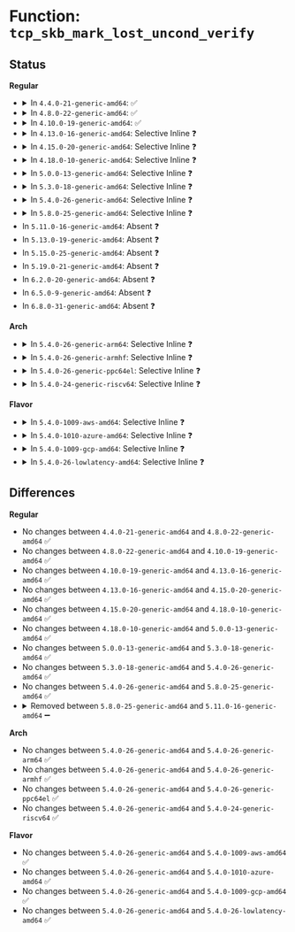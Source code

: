 # Function: <code>tcp_skb_mark_lost_uncond_verify</code>

## Status
<b>Regular</b>
<ul>
<li>
<details>
<summary>In <code>4.4.0-21-generic-amd64</code>: ✅</summary>

```c
void tcp_skb_mark_lost_uncond_verify(struct tcp_sock * tp, struct sk_buff * skb)
```

```json
{
  "name": "tcp_skb_mark_lost_uncond_verify",
  "collision_type": "Unique Global",
  "inline_type": "No",
  "funcs": [
    {
      "addr": 18446744071586647216,
      "name": "tcp_skb_mark_lost_uncond_verify",
      "external": true,
      "loc": "net/ipv4/tcp_input.c:910",
      "file": "net/ipv4/tcp_input.c",
      "inline": "seen, unknown",
      "caller_inline": [],
      "caller_func": [
        "net/ipv4/tcp_input.c:tcp_simple_retransmit",
        "net/ipv4/tcp_recovery.c:tcp_rack_mark_lost"
      ]
    }
  ],
  "symbols": [
    {
      "addr": 18446744071586647216,
      "name": "tcp_skb_mark_lost_uncond_verify",
      "section": ".text",
      "bind": "STB_GLOBAL",
      "size": 91
    }
  ]
}
```
</details>
</li>
<li>
<details>
<summary>In <code>4.8.0-22-generic-amd64</code>: ✅</summary>

```c
void tcp_skb_mark_lost_uncond_verify(struct tcp_sock * tp, struct sk_buff * skb)
```

```json
{
  "name": "tcp_skb_mark_lost_uncond_verify",
  "collision_type": "Unique Global",
  "inline_type": "No",
  "funcs": [
    {
      "addr": 18446744071587089440,
      "name": "tcp_skb_mark_lost_uncond_verify",
      "external": true,
      "loc": "net/ipv4/tcp_input.c:912",
      "file": "net/ipv4/tcp_input.c",
      "inline": "seen, unknown",
      "caller_inline": [],
      "caller_func": [
        "net/ipv4/tcp_input.c:tcp_simple_retransmit",
        "net/ipv4/tcp_recovery.c:tcp_rack_mark_lost"
      ]
    }
  ],
  "symbols": [
    {
      "addr": 18446744071587089440,
      "name": "tcp_skb_mark_lost_uncond_verify",
      "section": ".text",
      "bind": "STB_GLOBAL",
      "size": 91
    }
  ]
}
```
</details>
</li>
<li>
<details>
<summary>In <code>4.10.0-19-generic-amd64</code>: ✅</summary>

```c
void tcp_skb_mark_lost_uncond_verify(struct tcp_sock * tp, struct sk_buff * skb)
```

```json
{
  "name": "tcp_skb_mark_lost_uncond_verify",
  "collision_type": "Unique Global",
  "inline_type": "No",
  "funcs": [
    {
      "addr": 18446744071587286304,
      "name": "tcp_skb_mark_lost_uncond_verify",
      "external": true,
      "loc": "net/ipv4/tcp_input.c:952",
      "file": "net/ipv4/tcp_input.c",
      "inline": "seen, unknown",
      "caller_inline": [],
      "caller_func": [
        "net/ipv4/tcp_input.c:tcp_simple_retransmit",
        "net/ipv4/tcp_recovery.c:tcp_rack_mark_lost"
      ]
    }
  ],
  "symbols": [
    {
      "addr": 18446744071587286304,
      "name": "tcp_skb_mark_lost_uncond_verify",
      "section": ".text",
      "bind": "STB_GLOBAL",
      "size": 123
    }
  ]
}
```
</details>
</li>
<li>
<details>
<summary>In <code>4.13.0-16-generic-amd64</code>: Selective Inline ❓</summary>

```c
void tcp_skb_mark_lost_uncond_verify(struct tcp_sock * tp, struct sk_buff * skb)
```

```json
{
  "name": "tcp_skb_mark_lost_uncond_verify",
  "collision_type": "Unique Global",
  "inline_type": "Selective",
  "funcs": [
    {
      "addr": 18446744071587418000,
      "name": "tcp_skb_mark_lost_uncond_verify",
      "external": true,
      "loc": "net/ipv4/tcp_input.c:957",
      "file": "net/ipv4/tcp_input.c",
      "inline": "not declared, inlined",
      "caller_inline": [],
      "caller_func": [
        "net/ipv4/tcp_input.c:tcp_simple_retransmit",
        "net/ipv4/tcp_recovery.c:tcp_rack_detect_loss"
      ]
    }
  ],
  "symbols": [
    {
      "addr": 18446744071587418000,
      "name": "tcp_skb_mark_lost_uncond_verify",
      "section": ".text",
      "bind": "STB_GLOBAL",
      "size": 98
    }
  ]
}
```
</details>
</li>
<li>
<details>
<summary>In <code>4.15.0-20-generic-amd64</code>: Selective Inline ❓</summary>

```c
void tcp_skb_mark_lost_uncond_verify(struct tcp_sock * tp, struct sk_buff * skb)
```

```json
{
  "name": "tcp_skb_mark_lost_uncond_verify",
  "collision_type": "Unique Global",
  "inline_type": "Selective",
  "funcs": [
    {
      "addr": 18446744071587937952,
      "name": "tcp_skb_mark_lost_uncond_verify",
      "external": true,
      "loc": "net/ipv4/tcp_input.c:926",
      "file": "net/ipv4/tcp_input.c",
      "inline": "not declared, inlined",
      "caller_inline": [],
      "caller_func": [
        "net/ipv4/tcp_input.c:tcp_simple_retransmit",
        "net/ipv4/tcp_recovery.c:tcp_rack_detect_loss"
      ]
    }
  ],
  "symbols": [
    {
      "addr": 18446744071587937952,
      "name": "tcp_skb_mark_lost_uncond_verify",
      "section": ".text",
      "bind": "STB_GLOBAL",
      "size": 98
    }
  ]
}
```
</details>
</li>
<li>
<details>
<summary>In <code>4.18.0-10-generic-amd64</code>: Selective Inline ❓</summary>

```c
void tcp_skb_mark_lost_uncond_verify(struct tcp_sock * tp, struct sk_buff * skb)
```

```json
{
  "name": "tcp_skb_mark_lost_uncond_verify",
  "collision_type": "Unique Global",
  "inline_type": "Selective",
  "funcs": [
    {
      "addr": 18446744071588287440,
      "name": "tcp_skb_mark_lost_uncond_verify",
      "external": true,
      "loc": "net/ipv4/tcp_input.c:953",
      "file": "net/ipv4/tcp_input.c",
      "inline": "not declared, inlined",
      "caller_inline": [],
      "caller_func": [
        "net/ipv4/tcp_input.c:tcp_simple_retransmit",
        "net/ipv4/tcp_recovery.c:tcp_newreno_mark_lost",
        "net/ipv4/tcp_recovery.c:tcp_mark_skb_lost"
      ]
    }
  ],
  "symbols": [
    {
      "addr": 18446744071588287440,
      "name": "tcp_skb_mark_lost_uncond_verify",
      "section": ".text",
      "bind": "STB_GLOBAL",
      "size": 98
    }
  ]
}
```
</details>
</li>
<li>
<details>
<summary>In <code>5.0.0-13-generic-amd64</code>: Selective Inline ❓</summary>

```c
void tcp_skb_mark_lost_uncond_verify(struct tcp_sock * tp, struct sk_buff * skb)
```

```json
{
  "name": "tcp_skb_mark_lost_uncond_verify",
  "collision_type": "Unique Global",
  "inline_type": "Selective",
  "funcs": [
    {
      "addr": 18446744071588476096,
      "name": "tcp_skb_mark_lost_uncond_verify",
      "external": true,
      "loc": "net/ipv4/tcp_input.c:939",
      "file": "net/ipv4/tcp_input.c",
      "inline": "not declared, inlined",
      "caller_inline": [],
      "caller_func": [
        "net/ipv4/tcp_input.c:tcp_simple_retransmit",
        "net/ipv4/tcp_recovery.c:tcp_newreno_mark_lost",
        "net/ipv4/tcp_recovery.c:tcp_mark_skb_lost"
      ]
    }
  ],
  "symbols": [
    {
      "addr": 18446744071588476096,
      "name": "tcp_skb_mark_lost_uncond_verify",
      "section": ".text",
      "bind": "STB_GLOBAL",
      "size": 98
    }
  ]
}
```
</details>
</li>
<li>
<details>
<summary>In <code>5.3.0-18-generic-amd64</code>: Selective Inline ❓</summary>

```c
void tcp_skb_mark_lost_uncond_verify(struct tcp_sock * tp, struct sk_buff * skb)
```

```json
{
  "name": "tcp_skb_mark_lost_uncond_verify",
  "collision_type": "Unique Global",
  "inline_type": "Selective",
  "funcs": [
    {
      "addr": 18446744071588882928,
      "name": "tcp_skb_mark_lost_uncond_verify",
      "external": true,
      "loc": "net/ipv4/tcp_input.c:949",
      "file": "net/ipv4/tcp_input.c",
      "inline": "not declared, inlined",
      "caller_inline": [],
      "caller_func": [
        "net/ipv4/tcp_input.c:tcp_simple_retransmit",
        "net/ipv4/tcp_recovery.c:tcp_newreno_mark_lost",
        "net/ipv4/tcp_recovery.c:tcp_mark_skb_lost"
      ]
    }
  ],
  "symbols": [
    {
      "addr": 18446744071588882928,
      "name": "tcp_skb_mark_lost_uncond_verify",
      "section": ".text",
      "bind": "STB_GLOBAL",
      "size": 98
    }
  ]
}
```
</details>
</li>
<li>
<details>
<summary>In <code>5.4.0-26-generic-amd64</code>: Selective Inline ❓</summary>

```c
void tcp_skb_mark_lost_uncond_verify(struct tcp_sock * tp, struct sk_buff * skb)
```

```json
{
  "name": "tcp_skb_mark_lost_uncond_verify",
  "collision_type": "Unique Global",
  "inline_type": "Selective",
  "funcs": [
    {
      "addr": 18446744071589106992,
      "name": "tcp_skb_mark_lost_uncond_verify",
      "external": true,
      "loc": "net/ipv4/tcp_input.c:952",
      "file": "net/ipv4/tcp_input.c",
      "inline": "not declared, inlined",
      "caller_inline": [],
      "caller_func": [
        "net/ipv4/tcp_input.c:tcp_simple_retransmit",
        "net/ipv4/tcp_recovery.c:tcp_newreno_mark_lost",
        "net/ipv4/tcp_recovery.c:tcp_mark_skb_lost"
      ]
    }
  ],
  "symbols": [
    {
      "addr": 18446744071589106992,
      "name": "tcp_skb_mark_lost_uncond_verify",
      "section": ".text",
      "bind": "STB_GLOBAL",
      "size": 106
    }
  ]
}
```
</details>
</li>
<li>
<details>
<summary>In <code>5.8.0-25-generic-amd64</code>: Selective Inline ❓</summary>

```c
void tcp_skb_mark_lost_uncond_verify(struct tcp_sock * tp, struct sk_buff * skb)
```

```json
{
  "name": "tcp_skb_mark_lost_uncond_verify",
  "collision_type": "Unique Global",
  "inline_type": "Selective",
  "funcs": [
    {
      "addr": 18446744071590074128,
      "name": "tcp_skb_mark_lost_uncond_verify",
      "external": true,
      "loc": "net/ipv4/tcp_input.c:954",
      "file": "net/ipv4/tcp_input.c",
      "inline": "not declared, inlined",
      "caller_inline": [],
      "caller_func": [
        "net/ipv4/tcp_input.c:tcp_simple_retransmit",
        "net/ipv4/tcp_recovery.c:tcp_newreno_mark_lost",
        "net/ipv4/tcp_recovery.c:tcp_rack_detect_loss"
      ]
    }
  ],
  "symbols": [
    {
      "addr": 18446744071590074128,
      "name": "tcp_skb_mark_lost_uncond_verify",
      "section": ".text",
      "bind": "STB_GLOBAL",
      "size": 106
    }
  ]
}
```
</details>
</li>
<li>
In <code>5.11.0-16-generic-amd64</code>: Absent ❓
</li>
<li>
In <code>5.13.0-19-generic-amd64</code>: Absent ❓
</li>
<li>
In <code>5.15.0-25-generic-amd64</code>: Absent ❓
</li>
<li>
In <code>5.19.0-21-generic-amd64</code>: Absent ❓
</li>
<li>
In <code>6.2.0-20-generic-amd64</code>: Absent ❓
</li>
<li>
In <code>6.5.0-9-generic-amd64</code>: Absent ❓
</li>
<li>
In <code>6.8.0-31-generic-amd64</code>: Absent ❓
</li>
</ul>
<b>Arch</b>
<ul>
<li>
<details>
<summary>In <code>5.4.0-26-generic-arm64</code>: Selective Inline ❓</summary>

```c
void tcp_skb_mark_lost_uncond_verify(struct tcp_sock * tp, struct sk_buff * skb)
```

```json
{
  "name": "tcp_skb_mark_lost_uncond_verify",
  "collision_type": "Unique Global",
  "inline_type": "Selective",
  "funcs": [
    {
      "addr": 18446603336502723624,
      "name": "tcp_skb_mark_lost_uncond_verify",
      "external": true,
      "loc": "net/ipv4/tcp_input.c:952",
      "file": "net/ipv4/tcp_input.c",
      "inline": "not declared, inlined",
      "caller_inline": [],
      "caller_func": [
        "net/ipv4/tcp_input.c:tcp_simple_retransmit",
        "net/ipv4/tcp_recovery.c:tcp_newreno_mark_lost",
        "net/ipv4/tcp_recovery.c:tcp_mark_skb_lost"
      ]
    }
  ],
  "symbols": [
    {
      "addr": 18446603336502723624,
      "name": "tcp_skb_mark_lost_uncond_verify",
      "section": ".text",
      "bind": "STB_GLOBAL",
      "size": 176
    }
  ]
}
```
</details>
</li>
<li>
<details>
<summary>In <code>5.4.0-26-generic-armhf</code>: Selective Inline ❓</summary>

```c
void tcp_skb_mark_lost_uncond_verify(struct tcp_sock * tp, struct sk_buff * skb)
```

```json
{
  "name": "tcp_skb_mark_lost_uncond_verify",
  "collision_type": "Unique Global",
  "inline_type": "Selective",
  "funcs": [
    {
      "addr": 3235427220,
      "name": "tcp_skb_mark_lost_uncond_verify",
      "external": true,
      "loc": "net/ipv4/tcp_input.c:952",
      "file": "net/ipv4/tcp_input.c",
      "inline": "not declared, inlined",
      "caller_inline": [],
      "caller_func": [
        "net/ipv4/tcp_input.c:tcp_simple_retransmit",
        "net/ipv4/tcp_recovery.c:tcp_newreno_mark_lost",
        "net/ipv4/tcp_recovery.c:tcp_mark_skb_lost"
      ]
    }
  ],
  "symbols": [
    {
      "addr": 3235427220,
      "name": "tcp_skb_mark_lost_uncond_verify",
      "section": ".text",
      "bind": "STB_GLOBAL",
      "size": 172
    }
  ]
}
```
</details>
</li>
<li>
<details>
<summary>In <code>5.4.0-26-generic-ppc64el</code>: Selective Inline ❓</summary>

```c
void tcp_skb_mark_lost_uncond_verify(struct tcp_sock * tp, struct sk_buff * skb)
```

```json
{
  "name": "tcp_skb_mark_lost_uncond_verify",
  "collision_type": "Unique Global",
  "inline_type": "Selective",
  "funcs": [
    {
      "addr": 13835058055296343904,
      "name": "tcp_skb_mark_lost_uncond_verify",
      "external": true,
      "loc": "net/ipv4/tcp_input.c:952",
      "file": "net/ipv4/tcp_input.c",
      "inline": "not declared, inlined",
      "caller_inline": [],
      "caller_func": [
        "net/ipv4/tcp_input.c:tcp_simple_retransmit",
        "net/ipv4/tcp_recovery.c:tcp_newreno_mark_lost",
        "net/ipv4/tcp_recovery.c:tcp_mark_skb_lost"
      ]
    }
  ],
  "symbols": [
    {
      "addr": 13835058055296343904,
      "name": "tcp_skb_mark_lost_uncond_verify",
      "section": ".text",
      "bind": "STB_GLOBAL",
      "size": 168
    }
  ]
}
```
</details>
</li>
<li>
<details>
<summary>In <code>5.4.0-24-generic-riscv64</code>: Selective Inline ❓</summary>

```c
void tcp_skb_mark_lost_uncond_verify(struct tcp_sock * tp, struct sk_buff * skb)
```

```json
{
  "name": "tcp_skb_mark_lost_uncond_verify",
  "collision_type": "Unique Global",
  "inline_type": "Selective",
  "funcs": [
    {
      "addr": 18446743936278850872,
      "name": "tcp_skb_mark_lost_uncond_verify",
      "external": true,
      "loc": "net/ipv4/tcp_input.c:952",
      "file": "net/ipv4/tcp_input.c",
      "inline": "not declared, inlined",
      "caller_inline": [],
      "caller_func": [
        "net/ipv4/tcp_input.c:tcp_simple_retransmit",
        "net/ipv4/tcp_recovery.c:tcp_newreno_mark_lost",
        "net/ipv4/tcp_recovery.c:tcp_mark_skb_lost"
      ]
    }
  ],
  "symbols": [
    {
      "addr": 18446743936278850872,
      "name": "tcp_skb_mark_lost_uncond_verify",
      "section": ".text",
      "bind": "STB_GLOBAL",
      "size": 144
    }
  ]
}
```
</details>
</li>
</ul>
<b>Flavor</b>
<ul>
<li>
<details>
<summary>In <code>5.4.0-1009-aws-amd64</code>: Selective Inline ❓</summary>

```c
void tcp_skb_mark_lost_uncond_verify(struct tcp_sock * tp, struct sk_buff * skb)
```

```json
{
  "name": "tcp_skb_mark_lost_uncond_verify",
  "collision_type": "Unique Global",
  "inline_type": "Selective",
  "funcs": [
    {
      "addr": 18446744071588713376,
      "name": "tcp_skb_mark_lost_uncond_verify",
      "external": true,
      "loc": "net/ipv4/tcp_input.c:952",
      "file": "net/ipv4/tcp_input.c",
      "inline": "not declared, inlined",
      "caller_inline": [],
      "caller_func": [
        "net/ipv4/tcp_input.c:tcp_simple_retransmit",
        "net/ipv4/tcp_recovery.c:tcp_newreno_mark_lost",
        "net/ipv4/tcp_recovery.c:tcp_mark_skb_lost"
      ]
    }
  ],
  "symbols": [
    {
      "addr": 18446744071588713376,
      "name": "tcp_skb_mark_lost_uncond_verify",
      "section": ".text",
      "bind": "STB_GLOBAL",
      "size": 106
    }
  ]
}
```
</details>
</li>
<li>
<details>
<summary>In <code>5.4.0-1010-azure-amd64</code>: Selective Inline ❓</summary>

```c
void tcp_skb_mark_lost_uncond_verify(struct tcp_sock * tp, struct sk_buff * skb)
```

```json
{
  "name": "tcp_skb_mark_lost_uncond_verify",
  "collision_type": "Unique Global",
  "inline_type": "Selective",
  "funcs": [
    {
      "addr": 18446744071588425360,
      "name": "tcp_skb_mark_lost_uncond_verify",
      "external": true,
      "loc": "net/ipv4/tcp_input.c:952",
      "file": "net/ipv4/tcp_input.c",
      "inline": "not declared, inlined",
      "caller_inline": [],
      "caller_func": [
        "net/ipv4/tcp_input.c:tcp_simple_retransmit",
        "net/ipv4/tcp_recovery.c:tcp_newreno_mark_lost",
        "net/ipv4/tcp_recovery.c:tcp_mark_skb_lost"
      ]
    }
  ],
  "symbols": [
    {
      "addr": 18446744071588425360,
      "name": "tcp_skb_mark_lost_uncond_verify",
      "section": ".text",
      "bind": "STB_GLOBAL",
      "size": 106
    }
  ]
}
```
</details>
</li>
<li>
<details>
<summary>In <code>5.4.0-1009-gcp-amd64</code>: Selective Inline ❓</summary>

```c
void tcp_skb_mark_lost_uncond_verify(struct tcp_sock * tp, struct sk_buff * skb)
```

```json
{
  "name": "tcp_skb_mark_lost_uncond_verify",
  "collision_type": "Unique Global",
  "inline_type": "Selective",
  "funcs": [
    {
      "addr": 18446744071589149552,
      "name": "tcp_skb_mark_lost_uncond_verify",
      "external": true,
      "loc": "net/ipv4/tcp_input.c:952",
      "file": "net/ipv4/tcp_input.c",
      "inline": "not declared, inlined",
      "caller_inline": [],
      "caller_func": [
        "net/ipv4/tcp_input.c:tcp_simple_retransmit",
        "net/ipv4/tcp_recovery.c:tcp_newreno_mark_lost",
        "net/ipv4/tcp_recovery.c:tcp_mark_skb_lost"
      ]
    }
  ],
  "symbols": [
    {
      "addr": 18446744071589149552,
      "name": "tcp_skb_mark_lost_uncond_verify",
      "section": ".text",
      "bind": "STB_GLOBAL",
      "size": 106
    }
  ]
}
```
</details>
</li>
<li>
<details>
<summary>In <code>5.4.0-26-lowlatency-amd64</code>: Selective Inline ❓</summary>

```c
void tcp_skb_mark_lost_uncond_verify(struct tcp_sock * tp, struct sk_buff * skb)
```

```json
{
  "name": "tcp_skb_mark_lost_uncond_verify",
  "collision_type": "Unique Global",
  "inline_type": "Selective",
  "funcs": [
    {
      "addr": 18446744071589189456,
      "name": "tcp_skb_mark_lost_uncond_verify",
      "external": true,
      "loc": "net/ipv4/tcp_input.c:952",
      "file": "net/ipv4/tcp_input.c",
      "inline": "not declared, inlined",
      "caller_inline": [],
      "caller_func": [
        "net/ipv4/tcp_input.c:tcp_simple_retransmit",
        "net/ipv4/tcp_recovery.c:tcp_newreno_mark_lost",
        "net/ipv4/tcp_recovery.c:tcp_mark_skb_lost"
      ]
    }
  ],
  "symbols": [
    {
      "addr": 18446744071589189456,
      "name": "tcp_skb_mark_lost_uncond_verify",
      "section": ".text",
      "bind": "STB_GLOBAL",
      "size": 106
    }
  ]
}
```
</details>
</li>
</ul>

## Differences
<b>Regular</b>
<ul>
<li>
No changes between <code>4.4.0-21-generic-amd64</code> and <code>4.8.0-22-generic-amd64</code> ✅
</li>
<li>
No changes between <code>4.8.0-22-generic-amd64</code> and <code>4.10.0-19-generic-amd64</code> ✅
</li>
<li>
No changes between <code>4.10.0-19-generic-amd64</code> and <code>4.13.0-16-generic-amd64</code> ✅
</li>
<li>
No changes between <code>4.13.0-16-generic-amd64</code> and <code>4.15.0-20-generic-amd64</code> ✅
</li>
<li>
No changes between <code>4.15.0-20-generic-amd64</code> and <code>4.18.0-10-generic-amd64</code> ✅
</li>
<li>
No changes between <code>4.18.0-10-generic-amd64</code> and <code>5.0.0-13-generic-amd64</code> ✅
</li>
<li>
No changes between <code>5.0.0-13-generic-amd64</code> and <code>5.3.0-18-generic-amd64</code> ✅
</li>
<li>
No changes between <code>5.3.0-18-generic-amd64</code> and <code>5.4.0-26-generic-amd64</code> ✅
</li>
<li>
No changes between <code>5.4.0-26-generic-amd64</code> and <code>5.8.0-25-generic-amd64</code> ✅
</li>
<li>
<details>
<summary>Removed between <code>5.8.0-25-generic-amd64</code> and <code>5.11.0-16-generic-amd64</code> ➖</summary>

```c
void tcp_skb_mark_lost_uncond_verify(struct tcp_sock * tp, struct sk_buff * skb)
```
</details>
</li>
</ul>
<b>Arch</b>
<ul>
<li>
No changes between <code>5.4.0-26-generic-amd64</code> and <code>5.4.0-26-generic-arm64</code> ✅
</li>
<li>
No changes between <code>5.4.0-26-generic-amd64</code> and <code>5.4.0-26-generic-armhf</code> ✅
</li>
<li>
No changes between <code>5.4.0-26-generic-amd64</code> and <code>5.4.0-26-generic-ppc64el</code> ✅
</li>
<li>
No changes between <code>5.4.0-26-generic-amd64</code> and <code>5.4.0-24-generic-riscv64</code> ✅
</li>
</ul>
<b>Flavor</b>
<ul>
<li>
No changes between <code>5.4.0-26-generic-amd64</code> and <code>5.4.0-1009-aws-amd64</code> ✅
</li>
<li>
No changes between <code>5.4.0-26-generic-amd64</code> and <code>5.4.0-1010-azure-amd64</code> ✅
</li>
<li>
No changes between <code>5.4.0-26-generic-amd64</code> and <code>5.4.0-1009-gcp-amd64</code> ✅
</li>
<li>
No changes between <code>5.4.0-26-generic-amd64</code> and <code>5.4.0-26-lowlatency-amd64</code> ✅
</li>
</ul>
